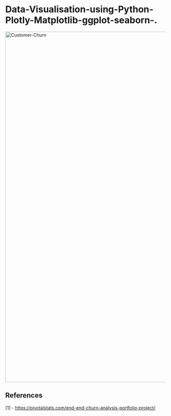 # Data-Visualisation-using-Python-Plotly-Matplotlib-ggplot-seaborn-.


<img width="1100" alt="Customer-Churn" src="https://github.com/user-attachments/assets/06b1aa82-3a07-42f8-8e2f-1cd9e36cce67">


<h2 align="left">References</h2>

[1] - https://pivotalstats.com/end-end-churn-analysis-portfolio-project/
